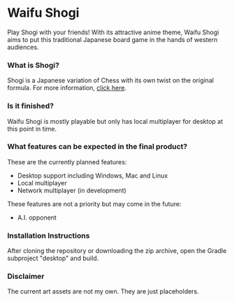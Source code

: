 
# Waifu Shogi
Play Shogi with your friends! With its attractive anime theme, Waifu Shogi aims to put this traditional Japanese board game in the hands of western audiences.

### What is Shogi?
Shogi is a Japanese variation of Chess with its own twist on the original formula. For more information, [click here](http://genedavis.com/articles/2014/05/10/shogi-rules/ "Shogi (Japanese Chess) Rules by Gene Davis").


### Is it finished?
Waifu Shogi is mostly playable but only has local multiplayer for desktop at this point in time.


### What features can be expected in the final product?
These are the currently planned features:

- Desktop support including Windows, Mac and Linux
- Local multiplayer
- Network multiplayer (in development)

These features are not a priority but may come in the future:
- A.I. opponent

### Installation Instructions
After cloning the repository or downloading the zip archive, open the Gradle subproject "desktop" and build.

### Disclaimer
The current art assets are not my own. They are just placeholders.

